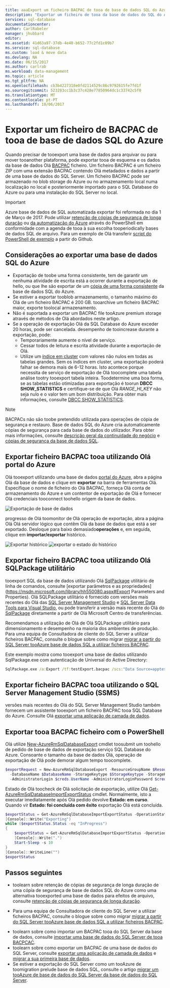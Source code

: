```yaml
---
title: aaaExport um ficheiro BACPAC de tooa de base de dados SQL do Azure | Microsoft Docs
description: "Exportar um ficheiro de tooa da base de dados do SQL do Azure BACPAC utilizando Olá Portal do Azure"
services: sql-database
documentationcenter: 
author: CarlRabeler
manager: jhubbard
editor: 
ms.assetid: 41d63a97-37db-4e40-b652-77c2fd1c09b7
ms.service: sql-database
ms.custom: load & move data
ms.devlang: NA
ms.date: 06/15/2017
ms.author: carlrab
ms.workload: data-management
ms.topic: article
ms.tgt_pltfrm: NA
ms.openlocfilehash: cb3b4227318e0fd2114529c86c9792615fe7fd1f
ms.sourcegitcommit: 523283cc1b3c37c428e77850964dc1c33742c5f0
ms.translationtype: MT
ms.contentlocale: pt-PT
ms.lasthandoff: 10/06/2017
---
```

# <a name="export-an-azure-sql-database-tooa-bacpac-file"></a>Exportar um ficheiro de BACPAC de tooa de base de dados SQL do Azure

Quando precisar de tooexport uma base de dados para arquivar ou para mover tooanother plataforma, pode exportar tooa de esquema e os dados da base de dados Olá [BACPAC](https://msdn.microsoft.com/library/ee210546.aspx#Anchor_4) ficheiro. Um ficheiro BACPAC é um ficheiro ZIP com uma extensão BACPAC contendo Olá metadados e dados a partir de uma base de dados do SQL Server. Um ficheiro BACPAC pode ser armazenado no blob storage do Azure ou no armazenamento local numa localização no local e posteriormente importado para o SQL Database do Azure ou para uma instalação do SQL Server no local. 

> [!IMPORTANT] 
> Azure base de dados de SQL automatizada exportar foi reformada no dia 1 de Março de 2017. Pode utilizar [retenção de cópias de segurança de longa duração](sql-database-long-term-retention.md
) ou [da automatização do Azure](https://github.com/Microsoft/azure-docs-pr/blob/2461f706f8fc1150e69312098640c0676206a531/articles/automation/automation-intro.md) através do PowerShell em conformidade com a agenda de tooa à sua escolha tooperiodically bases de dados SQL de arquivo. Para um exemplo de Olá transferir [script do PowerShell de exemplo](https://github.com/Microsoft/sql-server-samples/tree/master/samples/manage/azure-automation-automated-export) a partir do Github.
>

## <a name="considerations-when-exporting-an-azure-sql-database"></a>Considerações ao exportar uma base de dados SQL do Azure

* Exportação de toobe uma forma consistente, tem de garantir um nenhuma atividade de escrita está a ocorrer durante a exportação de hello, ou que lhe são exportar de um [cópia de uma forma consistente](sql-database-copy.md) da base de dados SQL do Azure.
* Se estiver a exportar tooblob armazenamento, o tamanho máximo do Olá de um ficheiro BACPAC é 200 GB. tooarchive um ficheiro BACPAC maior, exporte toolocal armazenamento.
* Não é suportada a exportar um BACPAC file tooAzure premium storage através de métodos de Olá abordados neste artigo.
* Se a operação de exportação Olá da SQL Database do Azure exceder 20 horas, pode ser cancelada. desempenho de tooincrease durante a exportação, pode:
  * Temporariamente aumente o nível de serviço.
  * Cessar todos de leitura e escrita atividade durante a exportação de Olá.
  * Utilize um [índice em cluster](https://msdn.microsoft.com/library/ms190457.aspx) com valores não nulos em todas as tabelas grandes. Sem os índices em cluster, uma exportação poderá falhar se demora mais de 6-12 horas. Isto acontece porque necessita de serviço de exportação de Olá toocomplete uma tabela análise tootry tooexport tabela inteira. Toodetermine uma boa forma, se as tabelas estão otimizadas para exportação é toorun **DBCC SHOW_STATISTICS** e certifique-se de que Olá *RANGE_HI_KEY* não seja nulo e o valor tem um bom distribuição. Para obter mais informações, consulte [DBCC SHOW_STATISTICS](https://msdn.microsoft.com/library/ms174384.aspx).

> [!NOTE]
> BACPACs não são toobe pretendido utilizada para operações de cópia de segurança e restauro. Base de dados SQL do Azure cria automaticamente cópias de segurança para cada base de dados do utilizador. Para obter mais informações, consulte [descrição geral da continuidade do negócio](sql-database-business-continuity.md) e [cópias de segurança da base de dados SQL](sql-database-automated-backups.md).  
> 

## <a name="export-tooa-bacpac-file-using-hello-azure-portal"></a>Exportar ficheiro BACPAC tooa utilizando Olá portal do Azure

Olá tooexport utilizando uma base de dados [portal do Azure](https://portal.azure.com), abra a página Olá da base de dados e clique em **exportar** na barra de ferramentas Olá. Especifique o nome de ficheiro do Olá BACPAC, forneça Olá conta de armazenamento do Azure e um contentor de exportação de Olá e fornecer Olá credenciais tooconnect toohello origem da base de dados.  

![Exportação de base de dados](./media/sql-database-export/database-export.png)

progresso de Olá toomonitor de Olá operação de exportação, abra a página Olá Olá servidor lógico que contêm Olá da base de dados que está a ser exportado. Desloque para baixo demasiado**operações** e, em seguida, clique em **importar/exportar** histórico.

![Exportar histórico](./media/sql-database-export/export-history.png)
![exportar o estado do histórico](./media/sql-database-export/export-history2.png)

## <a name="export-tooa-bacpac-file-using-hello-sqlpackage-utility"></a>Exportar ficheiro BACPAC tooa utilizando Olá SQLPackage utilitário

tooexport SQL da base de dados utilizando Olá [SqlPackage](https://msdn.microsoft.com/library/hh550080.aspx) utilitário de linha de comandos, consulte [exportar parâmetros e as propriedades](https://msdn.microsoft.com/library/hh550080.aspx#Export Parameters and Properties). Olá SQLPackage utilitário é fornecido com versões mais recentes do Olá das [SQL Server Management Studio](https://msdn.microsoft.com/library/mt238290.aspx) e [SQL Server Data Tools para Visual Studio](https://msdn.microsoft.com/library/mt204009.aspx), ou pode transferir a versão mais recente do Olá do [ SqlPackage](https://www.microsoft.com/download/details.aspx?id=53876) diretamente a partir de Olá Microsoft Centro de transferências.

Recomendamos a utilização de Olá de Olá SQLPackage utilitário para dimensionamento e desempenho na maioria dos ambientes de produção. Para uma equipa de Consultadora de cliente do SQL Server a utilizar ficheiros BACPAC, consulte o blogue sobre como migrar [migrar a partir do SQL Server tooAzure base de dados SQL a utilizar ficheiros BACPAC](https://blogs.msdn.microsoft.com/sqlcat/2016/10/20/migrating-from-sql-server-to-azure-sql-database-using-bacpac-files/).

Este exemplo mostra como tooexport uma base de dados utilizando SqlPackage.exe com autenticação de Universal do Active Directory:

```cmd
SqlPackage.exe /a:Export /tf:testExport.bacpac /scs:"Data Source=apptestserver.database.windows.net;Initial Catalog=MyDB;" /ua:True /tid:"apptest.onmicrosoft.com"
```

## <a name="export-tooa-bacpac-file-using-sql-server-management-studio-ssms"></a>Exportar ficheiro BACPAC tooa utilizando o SQL Server Management Studio (SSMS)

versões mais recentes do Olá do SQL Server Management Studio também fornecem um assistente tooexport um ficheiro BACPAC tooa SQL Database do Azure. Consulte Olá [exportar uma aplicação de camada de dados](https://docs.microsoft.com/sql/relational-databases/data-tier-applications/export-a-data-tier-application).

## <a name="export-tooa-bacpac-file-using-powershell"></a>Exportar tooa BACPAC ficheiro com o PowerShell

Olá utilize [New-AzureRmSqlDatabaseExport](/powershell/module/azurerm.sql/new-azurermsqldatabaseexport) cmdlet toosubmit um toohello de pedido de base de dados de exportação serviço SQL Database do Azure. Consoante o tamanho da base de dados Olá, operação de exportação de Olá pode demorar algum tempo toocomplete.

 ```powershell
 $exportRequest = New-AzureRmSqlDatabaseExport -ResourceGroupName $ResourceGroupName -ServerName $ServerName `
   -DatabaseName $DatabaseName -StorageKeytype $StorageKeytype -StorageKey $StorageKey -StorageUri $BacpacUri `
   -AdministratorLogin $creds.UserName -AdministratorLoginPassword $creds.Password
 ```

Estado de Olá toocheck de Olá solicitação de exportação, utilize Olá [Get-AzureRmSqlDatabaseImportExportStatus](/powershell/module/azurerm.sql/get-azurermsqldatabaseimportexportstatus) cmdlet. Normalmente, isto a executar imediatamente após Olá pedido devolve **Estado: em curso**. Quando vir **Estado: foi concluída com êxito** exportação Olá está concluída.

```powershell
$exportStatus = Get-AzureRmSqlDatabaseImportExportStatus -OperationStatusLink $exportRequest.OperationStatusLink
[Console]::Write("Exporting")
while ($exportStatus.Status -eq "InProgress")
{
    $exportStatus = Get-AzureRmSqlDatabaseImportExportStatus -OperationStatusLink $exportRequest.OperationStatusLink
    [Console]::Write(".")
    Start-Sleep -s 10
}
[Console]::WriteLine("")
$exportStatus
```

## <a name="next-steps"></a>Passos seguintes

* toolearn sobre retenção de cópias de segurança de longa duração de uma cópia de segurança de base de dados SQL do Azure como uma alternativa tooexported uma base de dados para efeitos de arquivo, consulte [retenção de cópias de segurança de longa duração](sql-database-long-term-retention.md).
- Para uma equipa de Consultadora de cliente do SQL Server a utilizar ficheiros BACPAC, consulte o blogue sobre como migrar [migrar a partir do SQL Server tooAzure base de dados SQL a utilizar ficheiros BACPAC](https://blogs.msdn.microsoft.com/sqlcat/2016/10/20/migrating-from-sql-server-to-azure-sql-database-using-bacpac-files/).
* toolearn sobre como importar um BACPAC tooa do SQL Server da base de dados, consulte [importar uma base de dados do SQL Server de tooa BACPCAC](https://msdn.microsoft.com/library/hh710052.aspx).
* toolearn sobre como exportar um BACPAC de uma base de dados do SQL Server, consulte [exportar uma aplicação de camada de dados](https://docs.microsoft.com/sql/relational-databases/data-tier-applications/export-a-data-tier-application) e [migrar a sua primeira base de dados](sql-database-migrate-your-sql-server-database.md).
* Se estiver a exportação do SQL Server como um tooAzure de toomigration prelude base de dados SQL, consulte o artigo [migrar um tooAzure de base de dados do SQL Server da base de dados do SQL Server](sql-database-cloud-migrate.md).

